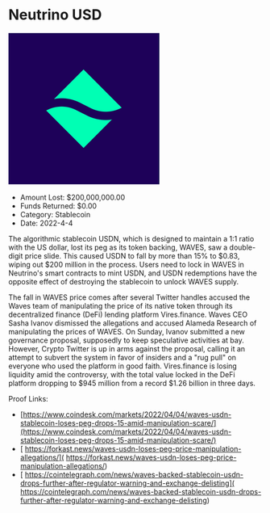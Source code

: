 # Neutrino USD
![Neutrino USD](/rektimages/Neutrino-USD.png)
- Amount Lost: $200,000,000.00
- Funds Returned: $0.00
- Category: Stablecoin
- Date: 2022-4-4

The algorithmic stablecoin USDN, which is designed to maintain a 1:1 ratio with the US dollar, lost its peg as its token backing, WAVES, saw a double-digit price slide. This caused USDN to fall by more than 15% to $0.83, wiping out $200 million in the process. Users need to lock in WAVES in Neutrino's smart contracts to mint USDN, and USDN redemptions have the opposite effect of destroying the stablecoin to unlock WAVES supply.

  


The fall in WAVES price comes after several Twitter handles accused the Waves team of manipulating the price of its native token through its decentralized finance (DeFi) lending platform Vires.finance. Waves CEO Sasha Ivanov dismissed the allegations and accused Alameda Research of manipulating the prices of WAVES. On Sunday, Ivanov submitted a new governance proposal, supposedly to keep speculative activities at bay. However, Crypto Twitter is up in arms against the proposal, calling it an attempt to subvert the system in favor of insiders and a "rug pull" on everyone who used the platform in good faith. Vires.finance is losing liquidity amid the controversy, with the total value locked in the DeFi platform dropping to $945 million from a record $1.26 billion in three days.


Proof Links:
- [https://www.coindesk.com/markets/2022/04/04/waves-usdn-stablecoin-loses-peg-drops-15-amid-manipulation-scare/](https://www.coindesk.com/markets/2022/04/04/waves-usdn-stablecoin-loses-peg-drops-15-amid-manipulation-scare/)
- [ https://forkast.news/waves-usdn-loses-peg-price-manipulation-allegations/]( https://forkast.news/waves-usdn-loses-peg-price-manipulation-allegations/)
- [ https://cointelegraph.com/news/waves-backed-stablecoin-usdn-drops-further-after-regulator-warning-and-exchange-delisting]( https://cointelegraph.com/news/waves-backed-stablecoin-usdn-drops-further-after-regulator-warning-and-exchange-delisting)


